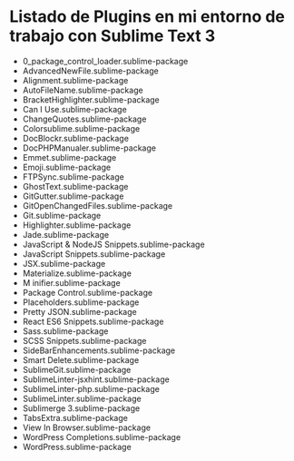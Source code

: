 # Listado de Plugins en mi entorno de trabajo con Sublime Text 3

+ 0_package_control_loader.sublime-package
+ AdvancedNewFile.sublime-package
+ Alignment.sublime-package
+ AutoFileName.sublime-package
+ BracketHighlighter.sublime-package
+ Can I Use.sublime-package
+ ChangeQuotes.sublime-package
+ Colorsublime.sublime-package
+ DocBlockr.sublime-package
+ DocPHPManualer.sublime-package
+ Emmet.sublime-package
+ Emoji.sublime-package
+ FTPSync.sublime-package
+ GhostText.sublime-package
+ GitGutter.sublime-package
+ GitOpenChangedFiles.sublime-package
+ Git.sublime-package
+ Highlighter.sublime-package
+ Jade.sublime-package
+ JavaScript & NodeJS Snippets.sublime-package
+ JavaScript Snippets.sublime-package
+ JSX.sublime-package
+ Materialize.sublime-package
+ M inifier.sublime-package
+ Package Control.sublime-package
+ Placeholders.sublime-package
+ Pretty JSON.sublime-package
+ React ES6 Snippets.sublime-package
+ Sass.sublime-package
+ SCSS Snippets.sublime-package
+ SideBarEnhancements.sublime-package
+ Smart Delete.sublime-package
+ SublimeGit.sublime-package
+ SublimeLinter-jsxhint.sublime-package
+ SublimeLinter-php.sublime-package
+ SublimeLinter.sublime-package
+ Sublimerge 3.sublime-package
+ TabsExtra.sublime-package
+ View In Browser.sublime-package
+ WordPress Completions.sublime-package
+ WordPress.sublime-package
